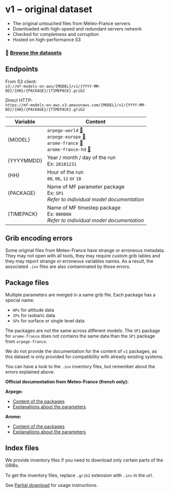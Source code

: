 # v1 − original dataset

* The original untouched files from Météo-France servers
* Downloaded with high-speed and redundant servers network
* Checked for completness and corruption
* Hosted on high-performance S3

### 📂 [Browse the datasets](/)

## Endpoints

From S3 client:<br>
`s3://mf-models-on-aws/{MODEL}/v1/{YYYY-MM-DD}/{HH}/{PACKAGE}/{TIMEPACK}.grib2`

Direct HTTP:<br>
`https://mf-models-on-aws.s3.amazonaws.com/{MODEL}/v1/{YYYY-MM-DD}/{HH}/{PACKAGE}/{TIMEPACK}.grib2`


| Variable | Content |
| -- | ---- |
| {MODEL}     | `arpege-world` [🔗 ](../../models/arpege-world)<br>`arpege-europe` [🔗 ](../../models/arpege-europe)<br>`arome-france` [🔗 ](../../models/arome-france)<br> `arome-france-hd` [🔗 ](../../models/arome-france-hd) |
| {YYYYMMDD}  | Year / month / day of the run <br>Ex: `20181231` |
| {HH}        | Hour of the run <br> `00`, `06`, `12` or `18` |
| {PACKAGE} | Name of MF parameter package <br>Ex: `SP1` <br>*Refer to individual model documentation*
| {TIMEPACK}  | Name of MF timestep package <br>Ex: `00H06H` <br>*Refer to individual model documentation*

## Grib encoding errors

Some original files from Meteo-France have strange or erroneous metadata. They may not open with all tools, they may require custom grib tables and they may report strange or erroneous variables names. As a result, the associated `.inv` files are also contaminated by those errors.

## Package files

Multiple parameters are merged in a same grib file. Each package has a special name:

* `HPx` for altitude data
* `IPx` for isobaric data
* `SPx` for surface or single level data

The packages are not the same across different models. The `SP1` package for `arome-france` does not contains the same data than the `SP1` package from `arpege-france`.

We do not provide the documentation for the content of `v1` packages, as this dataset is only provided for compatibility with already existing systems.

You can have a look to the `.inv` inventory files, but remember about the errors explained above.

 **Official documentation from Meteo-France (french only):**

**Arpege:**

* [Content of the packages](https://donneespubliques.meteofrance.fr/client/document/packages_arpege-octobre2015_194.pdf)
* [Explanations about the parameters ](https://donneespubliques.meteofrance.fr/client/document/description_parametres_modeles-arpege-arome-v2_184.pdf)

**Arome:**

* [Content of the packages](https://donneespubliques.meteofrance.fr/client/document/packages_arome-janvier2016_198.pdf)
* [Explanations about the parameters](https://donneespubliques.meteofrance.fr/client/document/description_parametres_modeles-arpege-arome-v2_185.pdf)


## Index files

We provide inventory files if you need to download only certain parts of the GRIBs.

To get the inventory files, replace `.grib2` extension with `.inv` in the url.

See [Partial download](../../tools/partial-download) for usage instructions.
